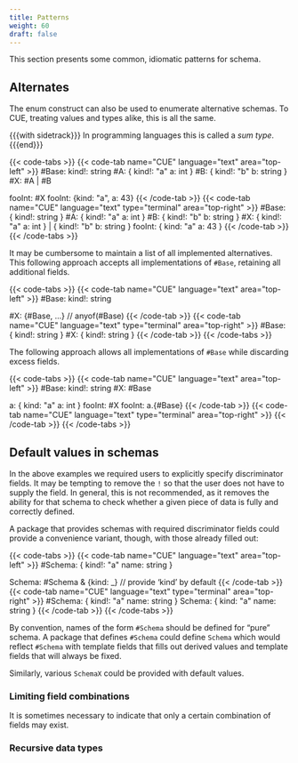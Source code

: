 ```yaml
---
title: Patterns
weight: 60
draft: false
---
```



This section presents some common, idiomatic patterns for schema.

## Alternates

The enum construct can also be used to enumerate alternative schemas.
To CUE, treating values and types alike, this is all the same.

{{{with sidetrack}}}
In programming languages this is called a *sum type*.
{{{end}}}

{{< code-tabs >}}
{{< code-tab name="CUE" language="text"  area="top-left" >}}
#Base: kind!: string
#A: {
	kind!: "a"
	a:     int
}
#B: {
	kind!: "b"
	b:     string
}
#X: #A | #B

fooInt: #X
fooInt: {kind: "a", a: 43}
{{< /code-tab >}}
{{< code-tab name="CUE" language="text" type="terminal" area="top-right" >}}
#Base: {
    kind!: string
}
#A: {
    kind!: "a"
    a:     int
}
#B: {
    kind!: "b"
    b:     string
}
#X: {
    kind!: "a"
    a:     int
} | {
    kind!: "b"
    b:     string
}
fooInt: {
    kind: "a"
    a:    43
}
{{< /code-tab >}}
{{< /code-tabs >}}

It may be cumbersome to maintain a list of all implemented alternatives.
This following approach accepts all implementations of `#Base`, retaining
all additional fields.

{{< code-tabs >}}
{{< code-tab name="CUE" language="text"  area="top-left" >}}
#Base: kind!: string

#X: {#Base, ...} // anyof(#Base)
{{< /code-tab >}}
{{< code-tab name="CUE" language="text" type="terminal" area="top-right" >}}
#Base: {
    kind!: string
}
#X: {
    kind!: string
}
{{< /code-tab >}}
{{< /code-tabs >}}

The following approach allows all implementations of `#Base` while discarding excess fields.

{{< code-tabs >}}
{{< code-tab name="CUE" language="text"  area="top-left" >}}
#Base: kind!: string
#X: #Base

a: {
    kind: "a"
    a:    int
}
fooInt: #X
fooInt: a.{#Base}
{{< /code-tab >}}
{{< code-tab name="CUE" language="text" type="terminal" area="top-right" >}}
{{< /code-tab >}}
{{< /code-tabs >}}

## Default values in schemas

In the above examples we required users to explicitly specify discriminator fields.
It may be tempting to remove the `!` so that the user does not have to supply the field.
In general, this is not recommended, as it removes the ability for that schema to check whether a given piece of data is fully and correctly defined.

A package that provides schemas with required discriminator fields could provide a convenience variant, though, with those already filled out:

{{< code-tabs >}}
{{< code-tab name="CUE" language="text"  area="top-left" >}}
#Schema: {
	kind!: "a"
	name:  string
}

Schema: #Schema & {kind: _} // provide ‘kind’ by default
{{< /code-tab >}}
{{< code-tab name="CUE" language="text" type="terminal" area="top-right" >}}
#Schema: {
    kind!: "a"
    name:  string
}
Schema: {
    kind: "a"
    name: string
}
{{< /code-tab >}}
{{< /code-tabs >}}

By convention, names of the form `#Schema` should be defined for “pure” schema.
A package that defines `#Schema` could define `Schema` which would reflect `#Schema` with template fields that fills out derived values and template fields that will always be fixed.

Similarly, various `SchemaX` could be provided with default values.

### Limiting field combinations

It is sometimes necessary to indicate that only a certain combination of fields may exist.

### Recursive data types
